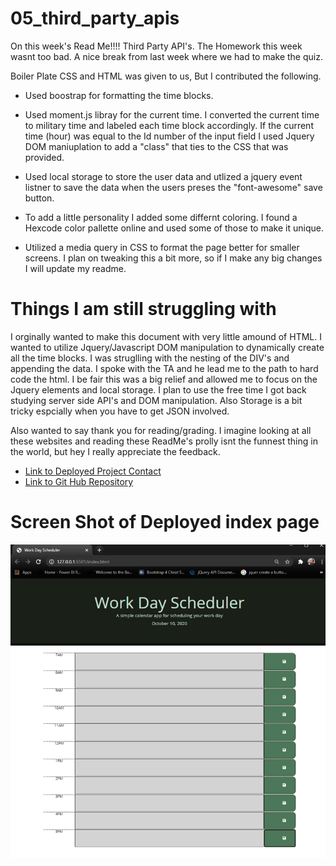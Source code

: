 # 05_third_party_apis

On this week's Read Me!!!! Third Party API's. The Homework this week wasnt too bad. A nice break from last week where we had to make the quiz.

Boiler Plate CSS and HTML was given to us, But I contributed the following.

- Used boostrap for formatting the time blocks.

- Used moment.js libray for the current time. I converted the current time to military time and labeled each time block accordingly. If the current time (hour) was equal to the Id number of the input field I used Jquery DOM maniuplation to add a "class" that ties to the CSS that was provided.

- Used local storage to store the user data and utlized a jquery event listner to save the data when the users preses the "font-awesome" save button.

- To add a little personality I added some differnt coloring. I found a Hexcode color pallette online and used some of those to make it unique.

- Utilized a media query in CSS to format the page better for smaller screens. I plan on tweaking this a bit more, so if I make any big changes I will update my readme.

# Things I am still struggling with

I orginally wanted to make this document with very little amound of HTML. I wanted to utilize Jquery/Javascript DOM manipulation to dynamically create all the time blocks. I was struglling with the nesting of the DIV's and appending the data. I spoke with the TA and he lead me to the path to hard code the html. I be fair this was a big relief and allowed me to focus on the Jquery elements and local storage. I plan to use the free time I got back studying server side API's and DOM manipulation. Also Storage is a bit tricky espcially when you have to get JSON involved.

Also wanted to say thank you for reading/grading. I imagine looking at all these websites and reading these ReadMe's prolly isnt the funnest thing in the world, but hey I really appreciate the feedback.

- [Link to Deployed Project Contact](http://pewewardy.com/05_third_party_apis/)
- [Link to Git Hub Repository](https://github.com/mattyparty/05_third_party_apis)

# Screen Shot of Deployed index page

![To Do Calender](./assets/Week5Assignment.png "Deployed Index Screen Shot")
